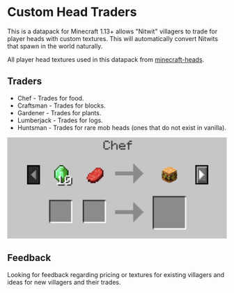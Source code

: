 # Custom Head Traders

This is a datapack for Minecraft 1.13+ allows "Nitwit" villagers to trade for
player heads with custom textures. This will automatically convert Nitwits that spawn in the world naturally.

All player head textures used in this datapack from [minecraft-heads](https://minecraft-heads.com).

## Traders
* Chef - Trades for food.
* Craftsman - Trades for blocks.
* Gardener - Trades for plants.
* Lumberjack - Trades for logs.
* Huntsman - Trades for rare mob heads (ones that do not exist in vanilla).

![TradeScreen](https://github.com/postazure/custom-head-traders/blob/master/screenshot.png)

## Feedback
Looking for feedback regarding pricing or textures for existing villagers and
ideas for new villagers and their trades.
